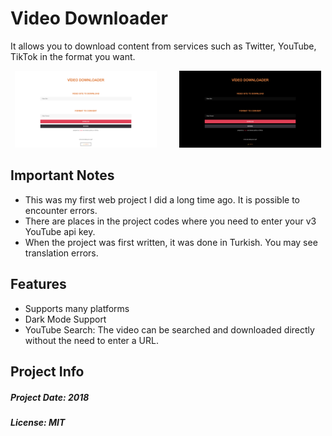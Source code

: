 # Video Downloader
It allows you to download content from services such as Twitter, YouTube, TikTok in the format you want.

<p  align="center">
  <img width="45%"  src="https://github.com/7yasin/video-downloader/blob/main/readme-images/Ekran%20Resmi%202023-11-08%2015.03.23.png">
 &nbsp; &nbsp; &nbsp; &nbsp;
  <img width="45%" src="https://github.com/7yasin/video-downloader/blob/main/readme-images/Ekran%20Resmi%202023-11-08%2015.03.39.png">
</p>

## Important Notes

<ul>
  <li>This was my first web project I did a long time ago. It is possible to encounter errors.</li>
  <li>There are places in the project codes where you need to enter your v3 YouTube api key.</li>
  <li>When the project was first written, it was done in Turkish. You may see translation errors.</li>
</ul>

## Features

<ul>
  <li>Supports many platforms</li>
  <li>Dark Mode Support</li>
  <li>YouTube Search: The video can be searched and downloaded directly without the need to enter a URL.</li>
</ul>

## Project Info
<h5>Project Date: 2018</h5>
<h5>License: MIT</h5>
